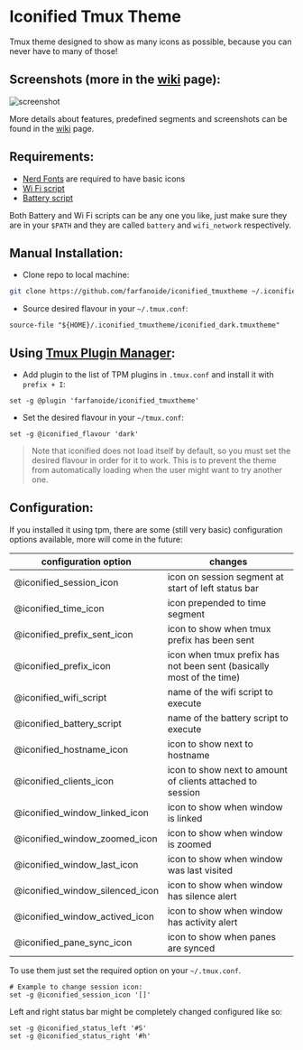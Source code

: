 Iconified Tmux Theme
====================

Tmux theme designed to show as many icons as possible, because you can never
have to many of those!

Screenshots (more in the [wiki][] page):
----------------------------------------

![screenshot](https://raw.github.com/farfanoide/img/master/iconified_tmuxtheme/dist/iconified_dark.png)

More details about features, predefined segments and screenshots can be found in
the [wiki][] page.

Requirements:
-------------

- [Nerd Fonts][nerd_fonts] are required to have basic icons
- [Wi Fi script][wifi_script]
- [Battery script][battery_script]

Both Battery and Wi Fi scripts can be any one you like, just make sure they are
in your `$PATH` and they are called `battery` and `wifi_network` respectively.

Manual Installation:
--------------------

- Clone repo to local machine:

```bash
git clone https://github.com/farfanoide/iconified_tmuxtheme ~/.iconified_tmuxtheme
```

- Source desired flavour in your `~/.tmux.conf`:

```tmux
source-file "${HOME}/.iconified_tmuxtheme/iconified_dark.tmuxtheme"
```


Using [Tmux Plugin Manager][tpm]:
---------------------------------

- Add plugin to the list of TPM plugins in `.tmux.conf` and install it with
 `prefix + I`:

```tmux
set -g @plugin 'farfanoide/iconified_tmuxtheme'
```

- Set the desired flavour in your `~/tmux.conf`:

 ```tmux
set -g @iconified_flavour 'dark'
 ```

> Note that iconified does not load itself by default, so you must set the
> desired flavour in order for it to work. This is to prevent the theme from
> automatically loading when the user might want to try another one.

Configuration:
--------------

If you installed it using tpm, there are some (still very basic) configuration
options available, more will come in the future:

| configuration option            | changes                                                              |
| ---------------------           | --------                                                             |
| @iconified_session_icon         | icon on session segment at start of left status bar                  |
| @iconified_time_icon            | icon prepended to time segment                                       |
| @iconified_prefix_sent_icon     | icon to show when tmux prefix has been sent                          |
| @iconified_prefix_icon          | icon when tmux prefix has not been sent (basically most of the time) |
| @iconified_wifi_script          | name of the wifi script to execute                                   |
| @iconified_battery_script       | name of the battery script to execute                                |
| @iconified_hostname_icon        | icon to show next to hostname                                        |
| @iconified_clients_icon         | icon to show next to amount of clients attached to session           |
| @iconified_window_linked_icon   | icon to show when window is linked                                   |
| @iconified_window_zoomed_icon   | icon to show when window is zoomed                                   |
| @iconified_window_last_icon     | icon to show when window was last visited                            |
| @iconified_window_silenced_icon | icon to show when window has silence alert                           |
| @iconified_window_actived_icon  | icon to show when window has activity alert                          |
| @iconified_pane_sync_icon       | icon to show when panes are synced                                   |

To use them just set the required option on your `~/.tmux.conf`.

```tmux
# Example to change session icon:
set -g @iconified_session_icon '[]'
```

Left and right status bar might be completely changed configured like so:

```tmux
set -g @iconified_status_left '#S'
set -g @iconified_status_right '#h'
```


[tpm]: https://github.com/tmux-plugins/tpm
[nerd_fonts]: https://github.com/ryanoasis/nerd-fonts
[battery_script]: https://github.com/farfanoide/dotfiles/blob/master/bin/battery
[wifi_script]: https://github.com/farfanoide/dotfiles/blob/master/bin/wifi_network
[wiki]: https://github.com/farfanoide/iconified_tmuxtheme/wiki/Features-and-Screenshots
